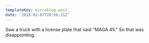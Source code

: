 ```yaml
---
templateKey: microblog-post
date: '2018-02-07T20:56:31Z'
---
```


Saw a truck with a license plate that said "MAGA 45." So that was disappointing.

